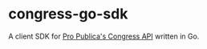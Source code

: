 # congress-go-sdk
A client SDK for [Pro Publica's Congress API](https://propublica.github.io/congress-api-docs/) written in Go.
